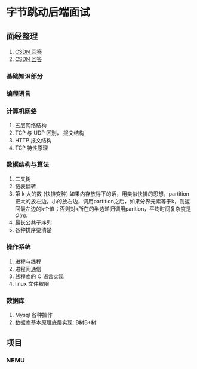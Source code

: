 # 字节跳动后端面试

## 面经整理

1. [CSDN 回答](https://blog.csdn.net/u011010851/article/details/82594420)
2. [CSDN 回答](https://blog.csdn.net/luyajun97/article/details/85316987)

### 基础知识部分

### 编程语言

### 计算机网络

1. 五层网络结构
2. TCP 与 UDP 区别， 报文结构
3. HTTP 报文结构
4. TCP 特性原理

### 数据结构与算法

1. 二叉树
2. 链表翻转
3. 第 k 大的数 (快排变种)  如果内存放得下的话，用类似快排的思想，partition把大的放左边，小的放右边，调用partition之后，如果分界元素等于k，则返回最左边的k个值；否则对k所在的半边递归调用parition，平均时间复杂度是$O(n)$.
4. 最长公共子序列
5. 各种排序要清楚

### 操作系统

1. 进程与线程
2. 进程间通信
3. 线程库的 C 语言实现
4. linux 文件权限

### 数据库

1. Mysql 各种操作
2. 数据库基本原理底层实现: B树B+树

## 项目

### NEMU
